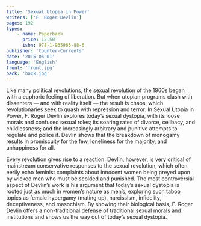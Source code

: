 ```yaml
---
title: 'Sexual Utopia in Power'
writers: ['F. Roger Devlin']
pages: 192
types:
    - name: Paperback
      price: 12.50
      isbn: 978-1-935965-88-6
publisher: 'Counter-Currents'
date: '2015-06-01'
language: 'English'
front: 'front.jpg'
back: 'back.jpg'
---
```


Like many political revolutions, the sexual revolution of the 1960s began with a euphoric feeling of liberation. But when utopian programs clash with dissenters — and with reality itself — the result is chaos, which revolutionaries seek to quash with repression and terror. In Sexual Utopia in Power, F. Roger Devlin explores today’s sexual dystopia, with its loose morals and confused sexual roles; its soaring rates of divorce, celibacy, and childlessness; and the increasingly arbitrary and punitive attempts to regulate and police it. Devlin shows that the breakdown of monogamy results in promiscuity for the few, loneliness for the majority, and unhappiness for all.

Every revolution gives rise to a reaction. Devlin, however, is very critical of mainstream conservative responses to the sexual revolution, which often eerily echo feminist complaints about innocent women being preyed upon by wicked men who must be scolded and punished. The most controversial aspect of Devlin’s work is his argument that today’s sexual dystopia is rooted just as much in women’s nature as men’s, exploring such taboo topics as female hypergamy (mating up), narcissism, infidelity, deceptiveness, and masochism. By showing their biological basis, F. Roger Devlin offers a non-traditional defense of traditional sexual morals and institutions and shows us the way out of today’s sexual dystopia.

